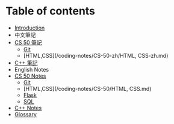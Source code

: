 # Table of contents

* [Introduction](README.md)
* 中文筆記
 * [CS 50 筆記](/coding-notes/CS-50-zh/README.md)
   * [Git](/coding-notes/CS-50-zh/Git-zh.md)
   * [HTML,CSS](/coding-notes/CS-50-zh/HTML, CSS-zh.md)
 * [C++ 筆記](/coding-notes/Cplusplus/Cplusplus.md)
* English Notes
 * [CS 50 Notes](/coding-notes/CS-50/README.md)
   * [Git](/coding-notes/CS-50/Git.md)
   * [HTML,CSS](/coding-notes/CS-50/HTML, CSS.md)
   * [Flask](/coding-notes/Flask.md)
   * [SQL](SQL.md)
 * [C++ Notes](/coding-notes/Cplusplus/Cplusplus.md)
 * [Glossary](glossary.md)

